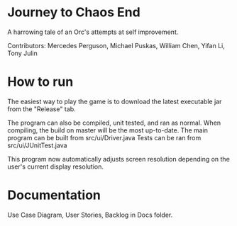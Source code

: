 # Journey to Chaos End
A harrowing tale of an Orc's attempts at self improvement.

Contributors: Mercedes Perguson, Michael Puskas, William Chen, Yifan Li, Tony Julin

# How to run
The easiest way to play the game is to download the latest executable jar from the "Release" tab.

The program can also be compiled, unit tested, and ran as normal.
When compiling, the build on master will be the most up-to-date. The main program can be built from src/ui/Driver.java
Tests can be ran from src/ui/JUnitTest.java

This program now automatically adjusts screen resolution depending on the user's current display resolution.

# Documentation
Use Case Diagram, User Stories, Backlog in Docs folder.
